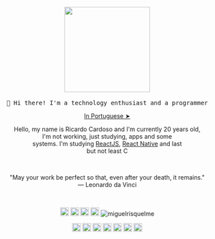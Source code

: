 <!-- HEADER -->
<p align="center">
  <img src="https://user-images.githubusercontent.com/32386767/96053419-013f0c80-0e6f-11eb-8e90-b25f70b99a03.gif" height="200" width="200"/>
   <br><br>
  <samp>
    👋 Hi there! I'm a technology enthusiast and a programmer
  </samp>
  <p align="center"><a href="./README.pt-br.md">In Portuguese ➤</a></p>
  
</p>

<!-- ABOUT OF ME -->
<p align="center" style="text-align: center;">
Hello, my name is Ricardo Cardoso and I'm currently 20 years old,<br> I'm not working, just studying, apps and some<br> systems. I'm studying <a href="https://pt-br.reactjs.org/">ReactJS</a>, <a href="https://reactnative.dev/">React Native</a> and last<br> but not least C
</p>
<!-- QUOTE -->
<br>
<p align="center">
"May your work be perfect so that, even after your death, it remains."
<br>
― Leonardo da Vinci
</p>
<br>

<!-- SOCIAL MEDIAS -->
<p align="center">
<img src="https://devicons.github.io/devicon/devicon.git/icons/react/react-original-wordmark.svg" alt="react" width="20" height="20"/>
<img src="https://devicons.github.io/devicon/devicon.git/icons/css3/css3-original-wordmark.svg" alt="css3"  width="20" height="20"/>
<img src="https://devicons.github.io/devicon/devicon.git/icons/html5/html5-original-wordmark.svg" alt="html5"  width="20" height="20"/>
<img src="https://devicons.github.io/devicon/devicon.git/icons/javascript/javascript-original.svg" alt="javascript" width="20" height="20"/>
<img src="https://github-readme-stats.vercel.app/api?username=miguelrisquelme&show_icons=true" alt="miguelrisquelme"/>
</p>

<p align="center">
<a href="https://codepen.io/miguelrisquelme" target="blank"><img align="center" src="https://cdn.jsdelivr.net/npm/simple-icons@3.0.1/icons/codepen.svg" alt="miguelrisquelme" height="20" width="20" /></a>
<a href="https://twitter.com/miguelrisquelme" target="blank"><img align="center" src="https://cdn.jsdelivr.net/npm/simple-icons@3.0.1/icons/twitter.svg" alt="miguelrisquelme" height="20" width="20" /></a>
<a href="https://linkedin.com/in/miguelrisquelme" target="blank"><img align="center" src="https://cdn.jsdelivr.net/npm/simple-icons@3.0.1/icons/linkedin.svg" alt="miguelrisquelme" height="20" width="20" /></a>
<a href="https://stackoverflow.com/miguelrisquelme" target="blank"><img align="center" src="https://cdn.jsdelivr.net/npm/simple-icons@3.0.1/icons/stackoverflow.svg" alt="miguelrisquelme" height="20" width="20" /></a>
<a href="https://codesandbox.com/u/miguelrisquelme" target="blank"><img align="center" src="https://cdn.jsdelivr.net/npm/simple-icons@3.0.1/icons/codesandbox.svg" alt="miguelrisquelme" height="20" width="20" /></a>
<a href="https://fb.com/miguelrisquelme" target="blank"><img align="center" src="https://cdn.jsdelivr.net/npm/simple-icons@3.0.1/icons/facebook.svg" alt="miguelrisquelme" height="20" width="20" /></a>
<a href="https://instagram.com/miguelrisquelme" target="blank"><img align="center" src="https://cdn.jsdelivr.net/npm/simple-icons@3.0.1/icons/instagram.svg" alt="miguelrisquelme" height="20" width="20" /></a>
</p>
